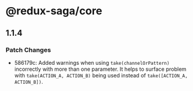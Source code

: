 # @redux-saga/core

## 1.1.4
### Patch Changes

- 586179c: Added warnings when using `take(channelOrPattern)` incorrectly with more than one parameter. It helps to surface problem with `take(ACTION_A, ACTION_B)` being used instead of `take([ACTION_A, ACTION_B])`.
